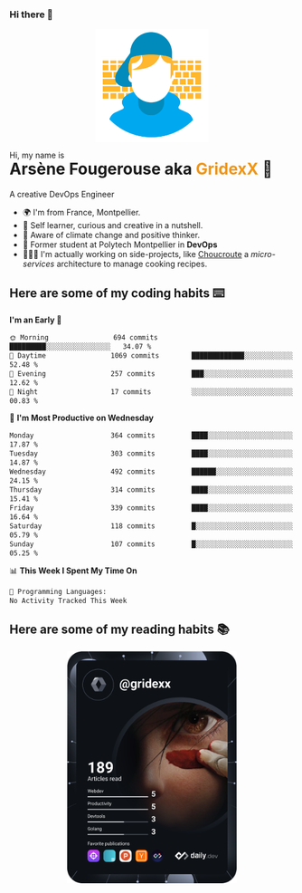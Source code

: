 ### Hi there 👋

<!--
**GridexX/gridexx** is a ✨ _special_ ✨ repository because its `README.md` (this file) appears on your GitHub profile.

Here are some ideas to get you started:

- 🔭 I’m currently working on ...
- 🌱 I’m currently learning ...
- 👯 I’m looking to collaborate on ...
- 🤔 I’m looking for help with ...
- 💬 Ask me about ...
- 📫 How to reach me: ...
- 😄 Pronouns: ...
- ⚡ Fun fact: ...
-->


<!-- Header -->
<div align="center">
  <img align="center" src="./images/user_profile.png" width="200">
</div>
<p>Hi, my name is</p> 
<h1 style="margin-top:-15px">Arsène Fougerouse aka <span style="color:#ef961a">GridexX</span> 👋</h1>

A creative DevOps Engineer

- 🌍 I'm from France, Montpellier.
- 🎨 Self learner, curious and creative in a nutshell. 
- 🌱 Aware of climate change and positive thinker.
- 📕 Former student at Polytech Montpellier in **DevOps**
- 👨🏻‍💻 I'm actually working on side-projects, like [Choucroute](https://github.com/choucroute-orga) a *micro-services* architecture to manage cooking recipes.


## Here are some of my coding habits ⌨️

<!-- Add a section about tech and Ops stack
  Like this one : https://github.com/Xanthus58#-tech-stack
-->
<!--START_SECTION:waka-->
**I'm an Early 🐤** 

```text
🌞 Morning                694 commits         █████████░░░░░░░░░░░░░░░░   34.07 % 
🌆 Daytime                1069 commits        █████████████░░░░░░░░░░░░   52.48 % 
🌃 Evening                257 commits         ███░░░░░░░░░░░░░░░░░░░░░░   12.62 % 
🌙 Night                  17 commits          ░░░░░░░░░░░░░░░░░░░░░░░░░   00.83 % 
```
📅 **I'm Most Productive on Wednesday** 

```text
Monday                   364 commits         ████░░░░░░░░░░░░░░░░░░░░░   17.87 % 
Tuesday                  303 commits         ████░░░░░░░░░░░░░░░░░░░░░   14.87 % 
Wednesday                492 commits         ██████░░░░░░░░░░░░░░░░░░░   24.15 % 
Thursday                 314 commits         ████░░░░░░░░░░░░░░░░░░░░░   15.41 % 
Friday                   339 commits         ████░░░░░░░░░░░░░░░░░░░░░   16.64 % 
Saturday                 118 commits         █░░░░░░░░░░░░░░░░░░░░░░░░   05.79 % 
Sunday                   107 commits         █░░░░░░░░░░░░░░░░░░░░░░░░   05.25 % 
```


📊 **This Week I Spent My Time On** 

```text
💬 Programming Languages: 
No Activity Tracked This Week
```


<!--END_SECTION:waka-->

## Here are some of my reading habits 📚
<div  align="center">
  <img src="./images/devcard.svg" width="300">
</div>
